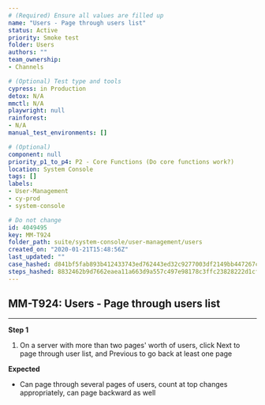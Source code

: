 ```yaml
---
# (Required) Ensure all values are filled up
name: "Users - Page through users list"
status: Active
priority: Smoke test
folder: Users
authors: ""
team_ownership: 
- Channels

# (Optional) Test type and tools
cypress: in Production
detox: N/A
mmctl: N/A
playwright: null
rainforest: 
- N/A
manual_test_environments: []

# (Optional)
component: null
priority_p1_to_p4: P2 - Core Functions (Do core functions work?)
location: System Console
tags: []
labels: 
- User-Management
- cy-prod
- system-console

# Do not change
id: 4049495
key: MM-T924
folder_path: suite/system-console/user-management/users
created_on: "2020-01-21T15:48:56Z"
last_updated: ""
case_hashed: d841bf5fab893b412433743ed762443ed32c9277003df2149bb447267c90dc25b006b9c8358c411415077b182608bbaa
steps_hashed: 8832462b9d7662eaea11a663d9a557c497e98178c3ffc23828222d1cfe627244d0f67eebd8380e4a842aff1bf5c2262d
---
```


## MM-T924: Users - Page through users list

---

**Step 1**

1. On a server with more than two pages' worth of users, click Next to page through user list, and Previous to go back at least one page

**Expected**

- Can page through several pages of users, count at top changes appropriately, can page backward as well
